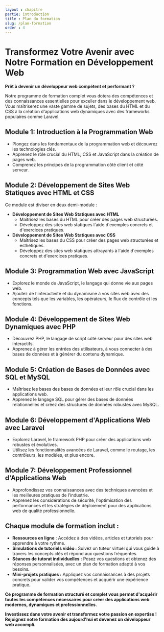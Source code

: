 ```yaml
---
layout : chapitre
partie: introduction
title : Plan du formation
slug: /plan-formation
order : 4
---
```


# Transformez Votre Avenir avec Notre Formation en Développement Web

**Prêt à devenir un développeur web compétent et performant ?**

Notre programme de formation complet vous dotera des compétences et des connaissances essentielles pour exceller dans le développement web. Vous maîtriserez une vaste gamme de sujets, des bases du HTML et du CSS à la création d'applications web dynamiques avec des frameworks populaires comme Laravel.

## **Module 1: Introduction à la Programmation Web**

* Plongez dans les fondamentaux de la programmation web et découvrez les technologies clés.
* Apprenez le rôle crucial du HTML, CSS et JavaScript dans la création de pages web.
* Comprenez les principes de la programmation côté client et côté serveur.

## **Module 2: Développement de Sites Web Statiques avec HTML et CSS**

Ce module est diviser en deux demi-module : 

- **Développement de Sites Web Statiques avec HTML**
  - Maîtrisez les bases du HTML pour créer des pages web structurées.
  - Développez des sites web statiques l'aide d'exemples concrets et d'exercices pratiques.
- **Développement de Sites Web Statiques avec CSS**
  - Maîtrisez les bases du CSS pour créer des pages web structurées et esthétiques.
  - Développez des sites web statiques attrayants à l'aide d'exemples concrets et d'exercices pratiques.

## **Module 3: Programmation Web avec JavaScript**

* Explorez le monde de JavaScript, le langage qui donne vie aux pages web.
* Ajoutez de l'interactivité et du dynamisme à vos sites web avec des concepts tels que les variables, les opérateurs, le flux de contrôle et les fonctions.

## **Module 4: Développement de Sites Web Dynamiques avec PHP**

* Découvrez PHP, le langage de script côté serveur pour des sites web interactifs.
* Apprenez à gérer les entrées des utilisateurs, à vous connecter à des bases de données et à générer du contenu dynamique.

## **Module 5: Création de Bases de Données avec SQL et MySQL**

* Maîtrisez les bases des bases de données et leur rôle crucial dans les applications web.
* Apprenez le langage SQL pour gérer des bases de données relationnelles et créez des structures de données robustes avec MySQL.

## **Module 6: Développement d'Applications Web avec Laravel**

* Explorez Laravel, le framework PHP pour créer des applications web robustes et évolutives.
* Utilisez les fonctionnalités avancées de Laravel, comme le routage, les contrôleurs, les modèles, et plus encore.

## **Module 7: Développement Professionnel d'Applications Web**

* Approfondissez vos connaissances avec des techniques avancées et les meilleures pratiques de l'industrie.
* Apprenez les considérations de sécurité, l'optimisation des performances et les stratégies de déploiement pour des applications web de qualité professionnelle.

## **Chaque module de formation inclut :**

* **Ressources en ligne :** Accédez à des vidéos, articles et tutoriels pour apprendre à votre rythme.
* **Simulations de tutoriels vidéo :** Suivez un tuteur virtuel qui vous guide à travers les concepts clés et répond aux questions fréquentes.
* **Séances de tutorat individuelles :** Posez vos questions et obtenez des réponses personnalisées, avec un plan de formation adapté à vos besoins.
* **Mini-projets pratiques :** Appliquez vos connaissances à des projets concrets pour valider vos compétences et acquérir une expérience pratique.

**Ce programme de formation structuré et complet vous permet d'acquérir toutes les compétences nécessaires pour créer des applications web modernes, dynamiques et professionnelles.**

**Investissez dans votre avenir et transformez votre passion en expertise ! Rejoignez notre formation dès aujourd'hui et devenez un développeur web accompli.**